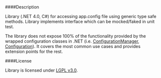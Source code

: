 ####Description

Library (.NET 4.0, C#) for accessing app.config file using generic type safe methods. Library implements interface which can be mocked/faked in unit test.

The library does not expose 100% of the functionality provided by the wrapped configuration classes in .NET (i.e. [ConfigurationManager](http://msdn.microsoft.com/en-us/library/system.configuration.configurationmanager.aspx), [Configuration](http://msdn.microsoft.com/en-us/library/system.configuration.configuration.aspx)). It covers the most common use cases and provides extension points for the rest.

####License

Library is licensed under [LGPL v3.0](http://www.gnu.org/licenses/lgpl-3.0-standalone.html). 
